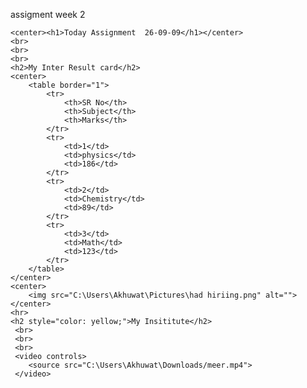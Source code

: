 assigment week 2








<!DOCTYPE html>
<html lang="en">
<head>
    <meta charset="UTF-8">
    <meta name="viewport" content="width=device-width, initial-scale=1.0">
    <title>Document</title>
</head>
<body background="C:\Users\Akhuwat\Downloads\pexels-chait-goli-1796727.jpg">
    
    <center><h1>Today Assignment  26-09-09</h1></center>
    <br>
    <br>
    <br>
    <h2>My Inter Result card</h2>
    <center>
        <table border="1">
            <tr>
                <th>SR No</th>
                <th>Subject</th>
                <th>Marks</th>
            </tr>
            <tr>
                <td>1</td>
                <td>physics</td>
                <td>186</td>
            </tr>
            <tr>
                <td>2</td>
                <td>Chemistry</td>
                <td>89</td>
            </tr>
            <tr>
                <td>3</td>
                <td>Math</td>
                <td>123</td>
            </tr>
        </table>
    </center>
    <center>
        <img src="C:\Users\Akhuwat\Pictures\had hiriing.png" alt="">
    </center>
    <hr>
    <h2 style="color: yellow;">My Insititute</h2>
     <br>
     <br>
     <br>
     <video controls>
        <source src="C:\Users\Akhuwat\Downloads/meer.mp4">
     </video>
</body>
</html>
